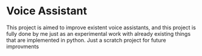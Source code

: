 # Voice Assistant
This project is aimed to improve existent voice assistants, and this project is fully done by me just as an experimental work with already existing things that are implemented in python. 
Just a scratch project for future improvments

